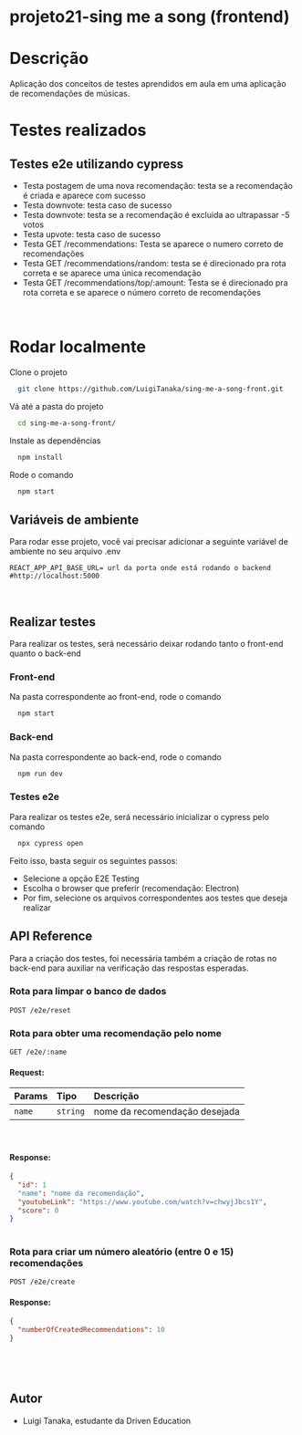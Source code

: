 # projeto21-sing me a song (frontend)


# Descrição

Aplicação dos conceitos de testes aprendidos em aula em uma aplicação de recomendações de músicas.


# Testes realizados

## Testes e2e utilizando cypress
-   Testa postagem de uma nova recomendação: testa se a recomendação é criada e aparece com sucesso
-   Testa downvote: testa caso de sucesso
-   Testa downvote: testa se a recomendação é excluida ao ultrapassar -5 votos
-   Testa upvote: testa caso de sucesso
-   Testa GET /recommendations: Testa se aparece o numero correto de recomendações
-   Testa GET /recommendations/random: testa se é direcionado pra rota correta e se aparece uma única recomendação
-   Testa GET /recommendations/top/:amount: Testa se é direcionado pra rota correta e se aparece o número correto de recomendações

</br>

# Rodar localmente

Clone o projeto

```bash
  git clone https://github.com/LuigiTanaka/sing-me-a-song-front.git
```

Vá até a pasta do projeto

```bash
  cd sing-me-a-song-front/
```

Instale as dependências

```bash
  npm install
```

Rode o comando 
```bash
  npm start
```

## Variáveis de ambiente

Para rodar esse projeto, você vai precisar adicionar a seguinte variável de ambiente no seu arquivo .env

`REACT_APP_API_BASE_URL= url da porta onde está rodando o backend #http://localhost:5000`

</br>

## Realizar testes
Para realizar os testes, será necessário deixar rodando tanto o front-end quanto o back-end

### Front-end
Na pasta correspondente ao front-end, rode o comando

```bash
  npm start
```

### Back-end
Na pasta correspondente ao back-end, rode o comando

```bash
  npm run dev
```

### Testes e2e
Para realizar os testes e2e, será necessário inicializar o cypress pelo comando

```bash
  npx cypress open
```

Feito isso, basta seguir os seguintes passos:
-   Selecione a opção E2E Testing
-   Escolha o browser que preferir (recomendação: Electron)
-   Por fim, selecione os arquivos correspondentes aos testes que deseja realizar




## API Reference
Para a criação dos testes, foi necessária também a criação de rotas no back-end para auxiliar na verificação das respostas esperadas.

### Rota para limpar o banco de dados

```http
POST /e2e/reset
```

### Rota para obter uma recomendação pelo nome

```http
GET /e2e/:name
```

#### Request:

| Params      | Tipo      | Descrição      |
| :---------- | :-------- | :-------------------- |
| `name` | `string` | nome da recomendação desejada |

####

</br>

#### Response:

```json
{
  "id": 1
  "name": "nome da recomendação",
  "youtubeLink": "https://www.youtube.com/watch?v=chwyjJbcs1Y",
  "score": 0
}
```

#

### Rota para criar um número aleatório (entre 0 e 15) recomendações

```http
POST /e2e/create
```

#### Response:

```json
{
  "numberOfCreatedRecommendations": 10
}
```

#


</br>

## Autor

-   Luigi Tanaka, estudante da Driven Education 
<br/>
